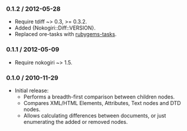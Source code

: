 ### 0.1.2 / 2012-05-28

* Require tdiff ~> 0.3, >= 0.3.2.
* Added {Nokogiri::Diff::VERSION}.
* Replaced ore-tasks with
  [rubygems-tasks](https://github.com/postmodern/rubygems-tasks#readme).

### 0.1.1 / 2012-05-09

* Require nokogiri ~> 1.5.

### 0.1.0 / 2010-11-29

* Initial release:
  * Performs a breadth-first comparison between children nodes.
  * Compares XML/HTML Elements, Attributes, Text nodes and DTD nodes.
  * Allows calculating differences between documents, or just enumerating
    the added or removed nodes.

